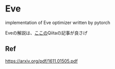 
# Eve
implementation of Eve optimizer written by pytorch

Eveの解説は、[ここの](https://qiita.com/deaikei/items/29d4550fa5066184329a#eve)Qiitaの記事が良さげ

## Ref
https://arxiv.org/pdf/1611.01505.pdf

